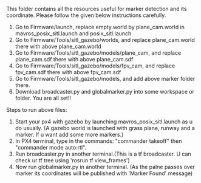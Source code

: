 This folder contains all the resources useful for marker detection and its coordinate.
Please follow the given below instructions carefully.

1. Go to Firmware/launch, replace empty.world by plane_cam.world in mavros_posix_sitl.launch and posix_sitl.launch
2. Go to Firmware/Tools/sitl_gazebo/worlds, and replace plane_cam.world there with above plane_cam.world
3. Go to Firmware/Tools/sitl_gazebo/models/plane_cam, and replace plane_cam.sdf there with above plane_cam.sdf
4. Go to Firmware/Tools/sitl_gazebo/models/fpv_cam, and replace fpv_cam.sdf there with above fpv_cam.sdf
5. Go to Firmware/Tools/sitl_gazebo/models, and add above marker folder there.
6. Download broadcaster.py and globalmarker.py into some workspace or folder.
You are all set!!

Steps to run above files:
1. Start your px4 with gazebo by launching mavros_posix_sitl.launch as u do usually.
(A gazebo world is launched with grass plane, runway and a marker. If u want add some more markers.)
2. In PX4 terminal, type in the commands: "commander takeoff" then "commander mode auto:rtl". 
3. Run broadcaster.py in another terminal.(This is a tf broadcaster. U can check ur tf tree using 'rosrun tf view_frames')
4. Now run globalmarker.py in another terminal. (As the palne passes over marker its coordinates will be published with 'Marker Found' message)

